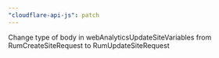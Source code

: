 ```yaml
---
"cloudflare-api-js": patch
---
```


Change type of body in webAnalyticsUpdateSiteVariables from RumCreateSiteRequest to RumUpdateSiteRequest